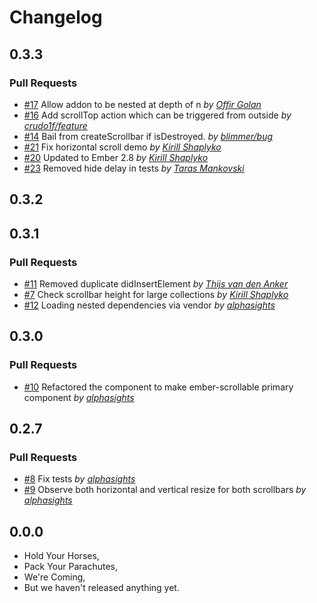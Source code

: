 Changelog
=========

## 0.3.3

### Pull Requests

- [#17](https://github.com/alphasights/ember-scrollable/pull/17)  Allow addon to be nested at depth of n  *by [Offir Golan](https://github.com/offirgolan)*
- [#16](https://github.com/alphasights/ember-scrollable/pull/16)  Add scrollTop action which can be triggered from outside  *by [crudo1f/feature](https://github.com/crudo1f/feature)*
- [#14](https://github.com/alphasights/ember-scrollable/pull/14)  Bail from createScrollbar if isDestroyed.  *by [blimmer/bug](https://github.com/blimmer/bug)*
- [#21](https://github.com/alphasights/ember-scrollable/pull/21)  Fix horizontal scroll demo  *by [Kirill Shaplyko](https://github.com/Baltazore)*
- [#20](https://github.com/alphasights/ember-scrollable/pull/20)  Updated to Ember 2.8  *by [Kirill Shaplyko](https://github.com/Baltazore)*
- [#23](https://github.com/alphasights/ember-scrollable/pull/23)  Removed hide delay in tests *by [Taras Mankovski](https://github.com/taras)*

## 0.3.2

## 0.3.1

### Pull Requests

- [#11](https://github.com/alphasights/ember-scrollable/pull/11)  Removed duplicate didInsertElement  *by [Thijs van den Anker](https://github.com/thijsvdanker)*
- [#7](https://github.com/alphasights/ember-scrollable/pull/7)  Check scrollbar height for large collections  *by [Kirill Shaplyko](https://github.com/Baltazore)*
- [#12](https://github.com/alphasights/ember-scrollable/pull/12)  Loading nested dependencies via vendor  *by [alphasights](https://github.com/alphasights)*

## 0.3.0

### Pull Requests

- [#10](https://github.com/alphasights/ember-scrollable/pull/10)  Refactored the component to make ember-scrollable primary component  *by [alphasights](https://github.com/alphasights)*

## 0.2.7

### Pull Requests

- [#8](https://github.com/alphasights/ember-scrollable/pull/8)  Fix tests  *by [alphasights](https://github.com/alphasights)*
- [#9](https://github.com/alphasights/ember-scrollable/pull/9)  Observe both horizontal and vertical resize for both scrollbars  *by [alphasights](https://github.com/alphasights)*

## 0.0.0

- Hold Your Horses,
- Pack Your Parachutes,
- We're Coming,
- But we haven't released anything yet.
